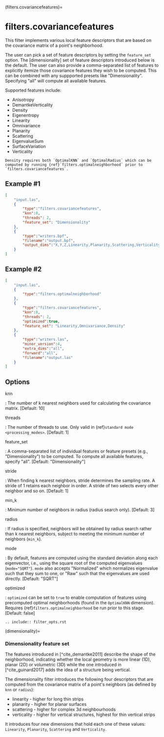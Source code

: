 (filters.covariancefeatures)=

# filters.covariancefeatures

This filter implements various local feature descriptors that are based on the
covariance matrix of a point's neighborhood.

The user can pick a set of feature descriptors by setting the `feature_set`
option. The [dimensionality] set of feature descriptors introduced below is the
default. The user can also provide a comma-separated list of features to
explicitly itemize those covariance features they wish to be computed. This can
be combined with any suppported presets like "Dimensionality".  Specifying "all"
will compute all available features.

Supported features include:

- Anisotropy
- DemantkeVerticality
- Density
- Eigenentropy
- Linearity
- Omnivariance
- Planarity
- Scattering
- EigenvalueSum
- SurfaceVariation
- Verticality

```{note}
Density requires both `OptimalKNN` and `OptimalRadius` which can be
computed by running {ref}`filters.optimalneighborhood` prior to
`filters.covariancefeatures`.
```

## Example #1

```json
[
    "input.las",
    {
        "type":"filters.covariancefeatures",
        "knn":8,
        "threads": 2,
        "feature_set": "Dimensionality"
    },
    {
        "type":"writers.bpf",
        "filename":"output.bpf",
        "output_dims":"X,Y,Z,Linearity,Planarity,Scattering,Verticality"
    }
]
```

## Example #2

```json
[
    "input.las",
    {
        "type":"filters.optimalneighborhood"
    },
    {
        "type":"filters.covariancefeatures",
        "knn":8,
        "threads": 2,
        "optimized":true,
        "feature_set": "Linearity,Omnivariance,Density"
    },
    {
        "type":"writers.las",
        "minor_version":4,
        "extra_dims":"all",
        "forward":"all",
        "filename":"output.las"
    }
]
```

## Options

knn

: The number of k nearest neighbors used for calculating the covariance matrix.
  \[Default: 10\]

threads

: The number of threads to use. Only valid in {ref}`standard mode <processing_modes>`. \[Default: 1\]

feature_set

: A comma-separated list of individual features or feature presets (e.g.,
  "Dimensionality") to be computed. To compute all available features, specify
  "all". \[Default: "Dimensionality"\]

stride

: When finding k nearest neighbors, stride determines the sampling rate. A
  stride of 1 retains each neighbor in order. A stride of two selects every
  other neighbor and so on. \[Default: 1\]

min_k

: Minimum number of neighbors in radius (radius search only). \[Default: 3\]

radius

: If radius is specified, neighbors will be obtained by radius search rather
  than k nearest neighbors, subject to meeting the minimum number of neighbors
  (`min_k`).

mode

: By default, features are computed using the standard deviation along each
  eigenvector, i.e., using the square root of the computed eigenvalues
  (`mode="SQRT"`). `mode` also accepts "Normalized" which normalizes
  eigenvalue such that they sum to one, or "Raw" such that the eigenvalues are
  used directly. \[Default: "SQRT"\]

optimized

: `optimized` can be set to `true` to enable computation of features using
  precomputed optimal neighborhoods (found in the `OptimalKNN` dimension).
  Requires {ref}`filters.optimalneighborhood` be run prior to this stage.
  \[Default: false\]

```{eval-rst}
.. include:: filter_opts.rst
```

(dimensionality)=

### Dimensionality feature set

The features introduced in [^cite_demantke2011] describe the shape of the
neighborhood, indicating whether the local geometry is more linear (1D), planar
(2D) or volumetric (3D) while the one introduced in [^cite_guinard2017] adds the
idea of a structure being vertical.

The dimensionality filter introduces the following four descriptors that are
computed from the covariance matrix of a point's neighbors (as defined by
`knn` or `radius`):

- linearity - higher for long thin strips
- planarity - higher for planar surfaces
- scattering - higher for complex 3d neighbourhoods
- verticality - higher for vertical structures, highest for thin vertical strips

It introduces four new dimensions that hold each one of these values:
`Linearity`, `Planarity`, `Scattering` and `Verticality`.
